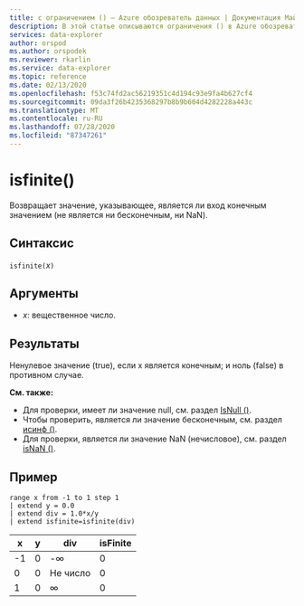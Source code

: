 ```yaml
---
title: с ограничением () — Azure обозреватель данных | Документация Майкрософт
description: В этой статье описываются ограничения () в Azure обозреватель данных.
services: data-explorer
author: orspod
ms.author: orspodek
ms.reviewer: rkarlin
ms.service: data-explorer
ms.topic: reference
ms.date: 02/13/2020
ms.openlocfilehash: f53c74fd2ac56219351c4d194c93e9fa4b627cf4
ms.sourcegitcommit: 09da3f26b4235368297b8b9b604d4282228a443c
ms.translationtype: MT
ms.contentlocale: ru-RU
ms.lasthandoff: 07/28/2020
ms.locfileid: "87347261"
---
```

# <a name="isfinite"></a>isfinite()

Возвращает значение, указывающее, является ли вход конечным значением (не является ни бесконечным, ни NaN).

## <a name="syntax"></a>Синтаксис

`isfinite(`*x*`)`

## <a name="arguments"></a>Аргументы

* *x*: вещественное число.

## <a name="returns"></a>Результаты

Ненулевое значение (true), если x является конечным; и ноль (false) в противном случае.

**См. также:**

* Для проверки, имеет ли значение null, см. раздел [IsNull ()](isnullfunction.md).
* Чтобы проверить, является ли значение бесконечным, см. раздел [исинф ()](isinffunction.md).
* Для проверки, является ли значение NaN (нечисловое), см. раздел [isNaN ()](isnanfunction.md).

## <a name="example"></a>Пример

```kusto
range x from -1 to 1 step 1
| extend y = 0.0
| extend div = 1.0*x/y
| extend isfinite=isfinite(div)
```

|x|y|div|isFinite|
|---|---|---|---|
|-1|0|-∞|0|
|0|0|Не число|0|
|1|0|∞|0|